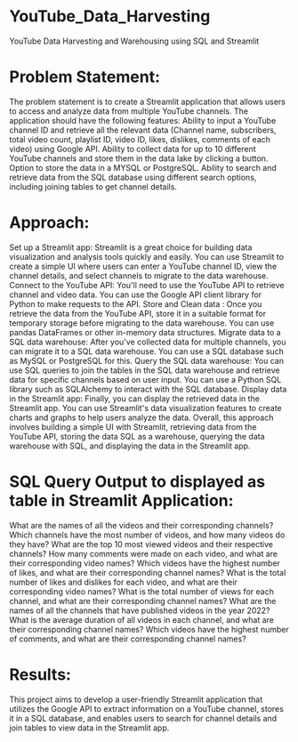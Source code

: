 # YouTube_Data_Harvesting
YouTube Data Harvesting and Warehousing using SQL and Streamlit

# Problem Statement:
The problem statement is to create a Streamlit application that allows users to access and analyze data from multiple YouTube channels. The application should have the following features:
  Ability to input a YouTube channel ID and retrieve all the relevant data (Channel name, subscribers, total video count, playlist ID, video ID, likes, dislikes, comments of each video) using Google API.
 Ability to collect data for up to 10 different YouTube channels and store them in the data lake by clicking a button.
 Option to store the data in a MYSQL or PostgreSQL.
Ability to search and retrieve data from the SQL database using different search options, including joining tables to get channel details.
# Approach:
Set up a Streamlit app: Streamlit is a great choice for building data visualization and analysis tools quickly and easily. You can use Streamlit to create a simple UI where users can enter a YouTube channel ID, view the channel details, and select channels to migrate to the data warehouse.
Connect to the YouTube API: You'll need to use the YouTube API to retrieve channel and video data. You can use the Google API client library for Python to make requests to the API.
Store and Clean data : Once you retrieve the data from the YouTube API, store it in a suitable format for temporary storage before migrating to the data warehouse. You can use pandas DataFrames or other in-memory data structures.
Migrate data to a SQL data warehouse: After you've collected data for multiple channels, you can migrate it to a SQL data warehouse. You can use a SQL database such as MySQL or PostgreSQL for this.
Query the SQL data warehouse: You can use SQL queries to join the tables in the SQL data warehouse and retrieve data for specific channels based on user input. You can use a Python SQL library such as SQLAlchemy to interact with the SQL database.
Display data in the Streamlit app: Finally, you can display the retrieved data in the Streamlit app. You can use Streamlit's data visualization features to create charts and graphs to help users analyze the data.
Overall, this approach involves building a simple UI with Streamlit, retrieving data from the YouTube API, storing the data SQL as a warehouse, querying the data warehouse with SQL, and displaying the data in the Streamlit app.

# SQL Query Output to displayed as table in Streamlit Application:
What are the names of all the videos and their corresponding channels?
Which channels have the most number of videos, and how many videos do
 they have?
What are the top 10 most viewed videos and their respective channels?
How many comments were made on each video, and what are their
 corresponding video names?
Which videos have the highest number of likes, and what are their 
corresponding channel names?
What is the total number of likes and dislikes for each video, and what are 
their corresponding video names?
What is the total number of views for each channel, and what are their 
corresponding channel names?
What are the names of all the channels that have published videos in the year
 2022?
What is the average duration of all videos in each channel, and what are their 
corresponding channel names?
Which videos have the highest number of comments, and what are their 
corresponding channel names?
# Results: 
This project aims to develop a user-friendly Streamlit application that utilizes the Google API to extract information on a YouTube channel, stores it in a SQL database, and enables users to search for channel details and join tables to view data in the Streamlit app.
